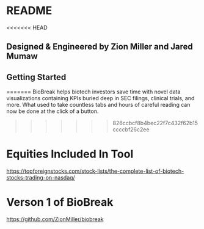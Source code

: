 # README

<<<<<<< HEAD
## Designed & Engineered by Zion Miller and Jared Mumaw

## Getting Started
=======
BioBreak helps biotech investors save time with novel data visualizations containing KPIs buried deep in SEC filings, clinical trials, and more. What used to take countless tabs and hours of careful reading can now be done at the click of a button.
>>>>>>> 826ccbcf8b4bec22f7c432f62b15ccccbf26c2ee

# Equities Included In Tool
https://topforeignstocks.com/stock-lists/the-complete-list-of-biotech-stocks-trading-on-nasdaq/

# Verson 1 of BioBreak
https://github.com/ZionMiller/biobreak
